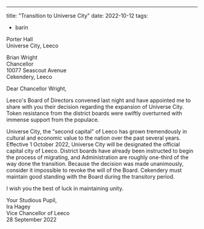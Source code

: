 ---
title: "Transition to Universe City"
date: 2022-10-12
tags:
- barin

Porter Hall\
Universe City, Leeco

Brian Wright\
Chancellor\
10077 Seascout Avenue\
Cekendery, Leeco

Dear Chancellor Wright,

Leeco's Board of Directors convened last night and have appointed me to share with you
their decision regarding the expansion of Universe City. Token resistance from the district
boards were swiftly overturned with immense support from the populace.

Universe City, the "second capital" of Leeco has grown tremendously in cultural and
economic value to the nation over the past several years. Effective 1 October 2022,
Universe City will be designated the official capital city of Leeco. District boards have
already been instructed to begin the process of migrating, and Administration are roughly
one-third of the way done the transition.
Because the decision was made unanimously, consider it impossible to revoke the will of
the Board. Cekendery must maintain good standing with the Board during the transitory
period.

I wish you the best of luck in maintaining unity.

Your Studious Pupil,\
Ira Hagey\
Vice Chancellor of Leeco\
28 September 2022
